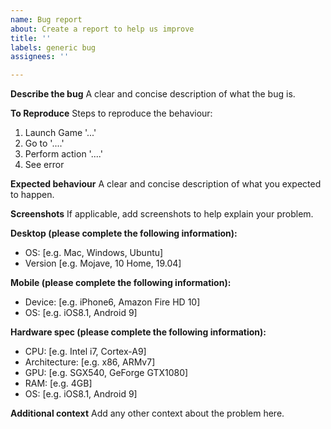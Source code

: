 ```yaml
---
name: Bug report
about: Create a report to help us improve
title: ''
labels: generic bug
assignees: ''

---
```


**Describe the bug**
A clear and concise description of what the bug is.

**To Reproduce**
Steps to reproduce the behaviour:
1. Launch Game '...'
2. Go to '....'
3. Perform action '....'
4. See error

**Expected behaviour**
A clear and concise description of what you expected to happen.

**Screenshots**
If applicable, add screenshots to help explain your problem.

**Desktop (please complete the following information):**
 - OS: [e.g. Mac, Windows, Ubuntu]
 - Version [e.g. Mojave, 10 Home, 19.04]

**Mobile (please complete the following information):**
 - Device: [e.g. iPhone6, Amazon Fire HD 10]
 - OS: [e.g. iOS8.1, Android 9]

**Hardware spec (please complete the following information):**
 - CPU: [e.g. Intel i7, Cortex-A9]
 - Architecture: [e.g. x86, ARMv7]
 - GPU: [e.g. SGX540, GeForge GTX1080]
 - RAM: [e.g. 4GB]
 - OS: [e.g. iOS8.1, Android 9]

**Additional context**
Add any other context about the problem here.
